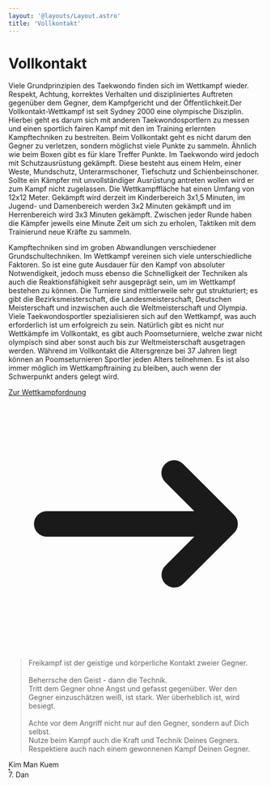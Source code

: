 ```yaml
---
layout: '@layouts/Layout.astro'
title: 'Vollkontakt'
---
```


# Vollkontakt

Viele Grundprinzipien des Taekwondo finden sich im Wettkampf wieder. Respekt, Achtung, korrektes Verhalten und diszipliniertes Auftreten gegenüber dem Gegner, dem Kampfgericht und der Öffentlichkeit.Der Vollkontakt-Wettkampf ist seit Sydney 2000 eine olympische Disziplin. Hierbei geht es darum sich mit anderen Taekwondosportlern zu messen und einen sportlich fairen Kampf mit den im Training erlernten Kampftechniken zu bestreiten. Beim Vollkontakt geht es nicht darum den Gegner zu verletzen, sondern möglichst viele Punkte zu sammeln. Ähnlich wie beim Boxen gibt es für klare Treffer Punkte. Im Taekwondo wird jedoch mit Schutzausrüstung gekämpft. Diese besteht aus einem Helm, einer Weste, Mundschutz, Unterarmschoner, Tiefschutz und Schienbeinschoner. Sollte ein Kämpfer mit unvollständiger Ausrüstung antreten wollen wird er zum Kampf nicht zugelassen. Die Wettkampffläche hat einen Umfang von 12x12 Meter. Gekämpft wird derzeit im Kinderbereich 3x1,5 Minuten, im Jugend- und Damenbereich werden 3x2 Minuten gekämpft und im Herrenbereich wird 3x3 Minuten gekämpft. Zwischen jeder Runde haben die Kämpfer jeweils eine Minute Zeit um sich zu erholen, Taktiken mit dem Trainierund neue Kräfte zu sammeln.

Kampftechniken sind im groben Abwandlungen verschiedener Grundschultechniken. Im Wettkampf vereinen sich viele unterschiedliche Faktoren. So ist eine gute Ausdauer für den Kampf von absoluter Notwendigkeit, jedoch muss ebenso die Schnelligkeit der Techniken als auch die Reaktionsfähigkeit sehr ausgeprägt sein, um im Wettkampf bestehen zu können. Die Turniere sind mittlerweile sehr gut strukturiert; es gibt die Bezirksmeisterschaft, die Landesmeisterschaft, Deutschen Meisterschaft und inzwischen auch die Weltmeisterschaft und Olympia. Viele Taekwondosportler spezialisieren sich auf den Wettkampf, was auch erforderlich ist um erfolgreich zu sein. Natürlich gibt es nicht nur Wettkämpfe im Vollkontakt, es gibt auch Poomseturniere, welche zwar nicht olympisch sind aber sonst auch bis zur Weltmeisterschaft ausgetragen werden. Während im Vollkontakt die Altersgrenze bei 37 Jahren liegt können an Poomseturnieren Sportler jeden Alters teilnehmen. Es ist also immer möglich im Wettkampftraining zu bleiben, auch wenn der Schwerpunkt anders gelegt wird.

<p class="text-gray-500 dark:text-gray-400">
    <a href="#" class="inline-flex items-center font-medium text-taeguk-blue-500 dark:text-taeguk-blue-400 hover:underline">
        Zur Wettkampfordnung
        <svg aria-hidden="true" class="w-5 h-5 ml-1" fill="currentColor" viewBox="0 0 20 20" xmlns="http://www.w3.org/2000/svg"><path fill-rule="evenodd" d="M12.293 5.293a1 1 0 011.414 0l4 4a1 1 0 010 1.414l-4 4a1 1 0 01-1.414-1.414L14.586 11H3a1 1 0 110-2h11.586l-2.293-2.293a1 1 0 010-1.414z" clip-rule="evenodd"></path></svg>
    </a>
</p>

<!-- https://tailwindui.com/components/marketing/sections/testimonials -->
<section class="not-prose relative isolate overflow-hidden max-w-2xl lg:max-w-4xl mx-auto bg-white py-12 sm:py-16 px-6 lg:px-8 mb-1">
    <div class="absolute inset-0 -z-10 bg-[radial-gradient(45rem_50rem_at_top,theme(colors.indigo.100),white)] opacity-20"></div>
    <div class="absolute inset-y-0 right-1/2 -z-10 mr-16 w-[200%] origin-bottom-left skew-x-[-30deg] bg-white shadow-xl shadow-indigo-600/10 ring-1 ring-indigo-50 sm:mr-28 lg:mr-0 xl:mr-16 xl:origin-center"></div>
    <div class="mx-auto max-w-2xl lg:max-w-4xl">
        <blockquote class="text-center font-semibold leading-8 text-gray-900 text-md sm:text-lg md:text-xl sm:leading-9">
            <p class="text-center">Freikampf ist der geistige und körperliche Kontakt zweier Gegner.<br>
                <br>
                Beherrsche den Geist - dann die Technik.<br>
                Tritt dem Gegner ohne Angst und gefasst gegenüber. Wer den Gegner einzuschätzen weiß, ist stark. Wer überheblich ist, wird besiegt.<br>
                <br>
                Achte vor dem Angriff nicht nur auf den Gegner, sondern auf Dich selbst.<br>
                Nutze beim Kampf auch die Kraft und Technik Deines Gegners.<br>
                Respektiere auch nach einem gewonnenen Kampf Deinen Gegner.
            </p>
        </blockquote>
        <div class="mt-4 flex items-center justify-center space-x-3 text-sm sm:text-base">
            <div class="font-semibold text-gray-900">
                Kim Man Kuem
            </div>
            <svg viewBox="0 0 2 2" width="3" height="3" aria-hidden="true" class="fill-gray-900"><circle cx="1" cy="1" r="1" /></svg>
            <div class="text-gray-600">7. Dan</div>
        </div>
    </div>
</section>
